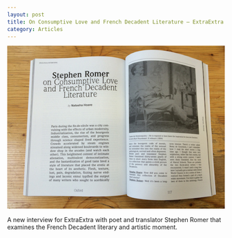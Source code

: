 ```yaml
---
layout: post
title: On Consumptive Love and French Decadent Literature – ExtraExtra
category: Articles
---
```


![09-06-16](/assets/img/09-06-16.jpg)

A new interview for ExtraExtra with poet and translator Stephen Romer that examines the French Decadent literary and artistic moment.
